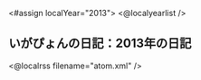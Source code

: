 <#assign localYear="2013">
<@localyearlist />

## いがぴょんの日記：2013年の日記

<@localrss filename="atom.xml" />
